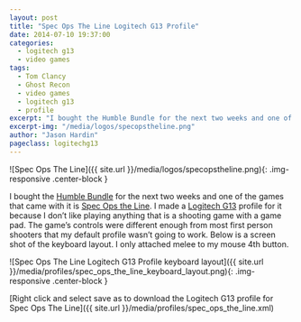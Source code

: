 ```yaml
---
layout: post
title: "Spec Ops The Line Logitech G13 Profile"
date: 2014-07-10 19:37:00
categories:
  - logitech g13
  - video games
tags:
  - Tom Clancy
  - Ghost Recon
  - video games
  - logitech g13
  - profile
excerpt: "I bought the Humble Bundle for the next two weeks and one of the games that came with it is Spec Ops the Line. I made a Logitech G13 profile for it because I don’t like playing anything that is a shooting game with a game pad."
excerpt-img: "/media/logos/specopstheline.png"
author: "Jason Hardin"
pageclass: logitechg13
---
```

![Spec Ops The Line]({{ site.url }}/media/logos/specopstheline.png){: .img-responsive .center-block }

I bought the [Humble Bundle](https://www.humblebundle.com/) for the next two weeks and one of the games that came with it is [Spec Ops the Line](http://www.specopstheline.com/us/). I made a [Logitech G13](http://gaming.logitech.com/en-us/product/g13-advanced-gameboard) profile for it because I don’t like playing anything that is a shooting game with a game pad. The game’s controls were different enough from most first person shooters that my default profile wasn’t going to work. Below is a screen shot of the keyboard layout. I only attached melee to my mouse 4th button.

![Spec Ops The Line Logitech G13 Profile keyboard layout]({{ site.url }}/media/profiles/spec_ops_the_line_keyboard_layout.png){: .img-responsive .center-block }

[Right click and select save as to download the Logitech G13 profile for Spec Ops The Line]({{ site.url }}/media/profiles/spec_ops_the_line.xml)
